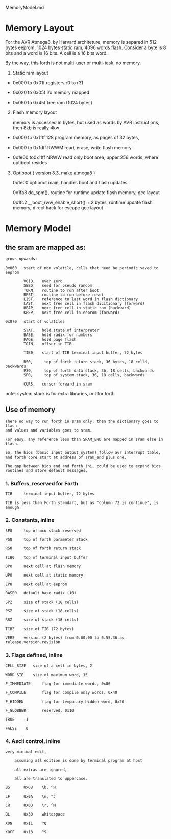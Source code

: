 MemoryModel.md

# Memory Layout 

For the AVR Atmega8, by Harvard architeture, memory is separed in 512 bytes eeprom, 1024 bytes static ram, 4096 words flash. Consider a byte is 8 bits and a word is 16 bits. A cell is a 16 bits word.

By the way, this forth is not multi-user or multi-task, no memory.

1. Static ram layout
    
- 0x000 to 0x01f  registers r0 to r31

- 0x020 to 0x05f  i/o memory mapped

- 0x060 to 0x45f  free ram (1024 bytes)

2. Flash memory layout

    memory is accessed in bytes, but used as words by AVR instructions, 
    then 8kb is really 4kw

- 0x000 to 0x1fff 128 program memory, as pages of 32 bytes, 
    
- 0x000 to 0x1dff RWWM read, erase, write flash memory
    
- 0x1e00 to0x1fff NRWW read only boot area, upper 256 words, where optiboot resides

3. Optiboot ( version 8.3, make atmega8 ) 

    0x1e00 optiboot main, handles boot and flash updates

    0x1fa8 do_spm(), routine for runtime update flash memory, gcc layout

    0x1fc2  __boot_rww_enable_short() + 2 bytes, runtime update flash memory,
    direct hack for escape gcc layout

# Memory Model

## the sram are mapped as:

    grows upwards:

    0x060   start of non volatile, cells that need be periodic saved to eeprom
           
            VOID,   ever zero
            SEED,   seed for pseudo random
            TURN,   routine to run after boot
            REST,   routine to run before reset
            LIST,   reference to last word in flash dictionary
            LAST,   next free cell in flash dicitionary (forward)
            HEAP,   next free cell in static ram (backward)
            KEEP,   next free cell in eeprom (forward)
    
    0x070   start of volatiles
    
            STAT,   hold state of interpreter
            BASE,   hold radix for numbers
            PAGE,   hold page flash
            TOIN,   offser in TIB
            
            TIB0,   start of TIB terminal input buffer, 72 bytes
            
            RS0,     top of forth return stack, 36 bytes, 18 celld, backwards
            PS0,     top of forth data stack, 36, 18 cells, backwards
            SP0,     top of system stack, 36, 18 cells, backwards
            
            CURS,   cursor forward in sram
            
            
            
note: system stack is for extra libraries, not for forth    

## Use of memory

    There no way to run forth in sram only, then the dictionary goes to flash
    and values and variables goes to sram.

    For easy, any reference less than SRAM_END are mapped in sram else in flash.
    
    So, the bios (basic input output system) follow avr interrupt table, 
    and forth core start at address of sram_end plus one. 

    The gap between bios_end and forth_ini, could be used to expand bios
    routines and store default messages.
    
### 1. Buffers, reserved for Forth

    TIB     terminal input buffer, 72 bytes
    
    TIB is less than Forth standart, but as "column 72 is continue", is enough;
        
### 2. Constants, inline

    SP0     top of mcu stack reserved

    PS0     top of forth parameter stack

    RS0     top of forth return stack
    
    TIB0    top of terminal input buffer
    
    DP0     next cell at flash memory
    
    UP0     next cell at static memory
    
    EP0     next cell at eeprom
    
    BASE0   default base radix (10)
    
    SPZ     size of stack (18 cells)
    
    PSZ     size of stack (18 cells)
    
    RSZ     size of stack (18 cells)
    
    TIBZ    size of TIB (72 bytes)
    
    VERS    version (2 bytes) from 0.00.00 to 6.55.36 as release.version.revision

### 3. Flags defined, inline

    CELL_SIZE   size of a cell in bytes, 2
    
    WORD_SIE    size of maximum word, 15

    F_IMMEDIATE     flag for immediate words, 0x80
    
    F_COMPILE       flag for compile only words, 0x40
    
    F_HIDDEN        flag for temporary hidden word, 0x20
    
    F_GLOBBER       reserved, 0x10

    TRUE    -1

    FALSE    0

### 4. Ascii control, inline

    very minimal edit, 
        
        assuming all edition is done by terminal program at host

        all extras are ignored,  
    
        all are translated to uppercase.

    BS      0x08    \b, ^H

    LF      0x0A    \n, ^J

    CR      0X0D    \r, ^M

    BL      0x30    whitespace

    XON     0x11    ^Q

    XOFF    0x13    ^S


